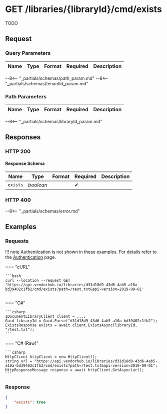 # **GET**   /libraries/{libraryId}/cmd/exists

TODO

## Request

### Query Parameters

| Name | Type | Format | Required | Description |
| ---- | ---- | ------ | -------- | ----------- |
--8<-- "_partials/schemas/path_param.md"
--8<-- "_partials/schemas/tenantId_param.md"

### Path Parameters

| Name | Type | Format | Required | Description |
| ---- | ---- | ------ | -------- | ----------- |
--8<-- "_partials/schemas/libraryId_param.md"

## Responses

### HTTP 200

#### Response Schema

| Name     | Type      | Format | Required | Description |
| -------- | --------- | ------ | -------- | ----------- |
| `exists` | _boolean_ |        | ✔        |             |

### HTTP 400

--8<-- "_partials/schemas/error.md"

## Examples

### Requests

!!! note
    Authentication is not shown in these examples. For details refer to the [Authentication](../auth.md) page.

=== "cURL"

    ```bash
    curl --location --request GET 'https://api.vendorhub.io/libraries/d31d18d9-43d6-4ab5-a10a-bd39402c1fb2/cmd/exists?path=/test.txt&api-version=2019-09-01'
    ```

=== "C#"

    ```csharp
    IDocumentLibraryClient client = ...;
    Guid libraryId = Guid.Parse("d31d18d9-43d6-4ab5-a10a-bd39402c1fb2");
    ExistsResponse exists = await client.ExistsAsync(libraryId, "/test.txt");
    ```

=== "C# (Raw)"

    ```csharp
    HttpClient httpClient = new HttpClient();
    string url = "https://api.vendorhub.io/libraries/d31d18d9-43d6-4ab5-a10a-bd39402c1fb2/cmd/exists?path=/test.txt&api-version=2019-09-01";
    HttpResponseMessage response = await httpClient.GetAsync(url);
    ```

### Response

```json
{
    "exists": true
}
```
